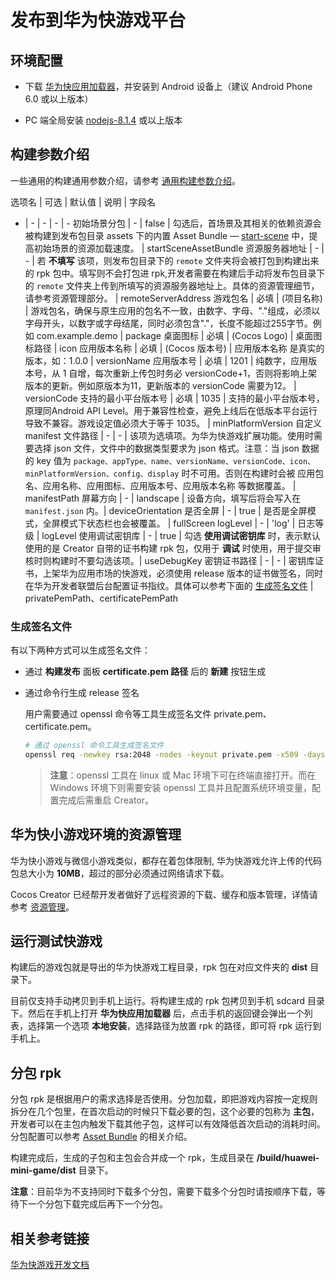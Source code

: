# 发布到华为快游戏平台

## 环境配置

- 下载 [华为快应用加载器](https://developer.huawei.com/consumer/cn/doc/development/quickApp-Guides/quickapp-installtool)，并安装到 Android 设备上（建议 Android Phone 6.0 或以上版本）

- PC 端全局安装 [nodejs-8.1.4](https://nodejs.org/zh-cn/download/) 或以上版本

## 构建参数介绍

一些通用的构建通用参数介绍，请参考 [通用构建参数介绍](build-options.md)。

选项名 | 可选 | 默认值 | 说明 | 字段名
- | - | - | - | -
初始场景分包 | - | false | 勾选后，首场景及其相关的依赖资源会被构建到发布包目录 assets 下的内置 Asset Bundle — [start-scene](../../asset/bundle.md#内置-Asset-Bundle) 中，提高初始场景的资源加载速度。 | startSceneAssetBundle
资源服务器地址 | - | - | 若 **不填写** 该项，则发布包目录下的 `remote` 文件夹将会被打包到构建出来的 rpk 包中。填写则不会打包进 rpk,开发者需要在构建后手动将发布包目录下的 `remote` 文件夹上传到所填写的资源服务器地址上。具体的资源管理细节，请参考资源管理部分。 | remoteServerAddress
游戏包名 | 必填 | (项目名称) | 游戏包名，确保与原生应用的包名不一致，由数字、字母、"."组成，必须以字母开头，以数字或字母结尾，同时必须包含"."，长度不能超过255字节。例如 com.example.demo | package
桌面图标 | 必填 | (Cocos Logo) | 桌面图标路径 | icon
应用版本名称 | 必填 | (Cocos 版本号) | 应用版本名称 是真实的版本，如：1.0.0 | versionName
应用版本号 | 必填 | 1201 | 纯数字，应用版本号，从 1 自增，每次重新上传包时务必 versionCode+1，否则将影响上架版本的更新。例如原版本为11，更新版本的 versionCode 需要为12。 | versionCode
支持的最小平台版本号 | 必填 | 1035 | 支持的最小平台版本号，原理同Android API Level。用于兼容性检查，避免上线后在低版本平台运行导致不兼容。游戏设定值必须大于等于 1035。 | minPlatformVersion
自定义 manifest 文件路径 | - | - | 该项为选填项。为华为快游戏扩展功能。使用时需要选择 json 文件，文件中的数据类型要求为 json 格式。注意：当 json 数据的 key 值为 `package、appType、name、versionName、versionCode、icon、minPlatformVersion、config、display` 时不可用。否则在构建时会被 应用包名、应用名称、应用图标、应用版本号、应用版本名称 等数据覆盖。 | manifestPath
屏幕方向 | - | landscape | 设备方向，填写后将会写入在 `manifest.json` 内。| deviceOrientation
是否全屏 | - | true | 是否是全屏模式，全屏模式下状态栏也会被覆盖。 | fullScreen
logLevel | - | 'log' | 日志等级 | logLevel
使用调试密钥库 | - | true |  勾选 **使用调试密钥库** 时，表示默认使用的是 Creator 自带的证书构建 rpk 包，仅用于 **调试** 时使用，用于提交审核时则构建时不要勾选该项。| useDebugKey
密钥证书路径 | - | - | 密钥库证书，上架华为应用市场的快游戏，必须使用 release 版本的证书做签名，同时在华为开发者联盟后台配置证书指纹。具体可以参考下面的 [生成签名文件](###生成签名文件) | privatePemPath、certificatePemPath

### 生成签名文件

有以下两种方式可以生成签名文件：

- 通过 **构建发布** 面板 **certificate.pem 路径** 后的 **新建** 按钮生成

- 通过命令行生成 release 签名

    用户需要通过 openssl 命令等工具生成签名文件 private.pem、certificate.pem。

    ```bash
    # 通过 openssl 命令工具生成签名文件
    openssl req -newkey rsa:2048 -nodes -keyout private.pem -x509 -days 3650 -out certificate.pem
    ```

    > **注意**：openssl 工具在 linux 或 Mac 环境下可在终端直接打开。而在 Windows 环境下则需要安装 openssl 工具并且配置系统环境变量，配置完成后需重启 Creator。

## 华为快小游戏环境的资源管理

华为快小游戏与微信小游戏类似，都存在着包体限制, 华为快游戏允许上传的代码包总大小为 **10MB**，超过的部分必须通过网络请求下载。

Cocos Creator 已经帮开发者做好了远程资源的下载、缓存和版本管理，详情请参考 [资源管理](./asset-load.md#资源管理)。

## 运行测试快游戏

构建后的游戏包就是导出的华为快游戏工程目录，rpk 包在对应文件夹的 **dist** 目录下。

目前仅支持手动拷贝到手机上运行。将构建生成的 rpk 包拷贝到手机 sdcard 目录下。然后在手机上打开 **华为快应用加载器** 后，点击手机的返回键会弹出一个列表，选择第一个选项 **本地安装**，选择路径为放置 rpk 的路径，即可将 rpk 运行到手机上。

## 分包 rpk

分包 rpk 是根据用户的需求选择是否使用。分包加载，即把游戏内容按一定规则拆分在几个包里，在首次启动的时候只下载必要的包，这个必要的包称为 **主包**，开发者可以在主包内触发下载其他子包，这样可以有效降低首次启动的消耗时间。分包配置可以参考 [Asset Bundle](../../asset/bundle.md) 的相关介绍。

构建完成后，生成的子包和主包会合并成一个 rpk，生成目录在 **/build/huawei-mini-game/dist** 目录下。

**注意**：目前华为不支持同时下载多个分包，需要下载多个分包时请按顺序下载，等待下一个分包下载完成后再下一个分包。

## 相关参考链接

[华为快游戏开发文档](https://developer.huawei.com/consumer/cn/doc/development/quickApp-Guides/quickgame-develop-runtime-game)
